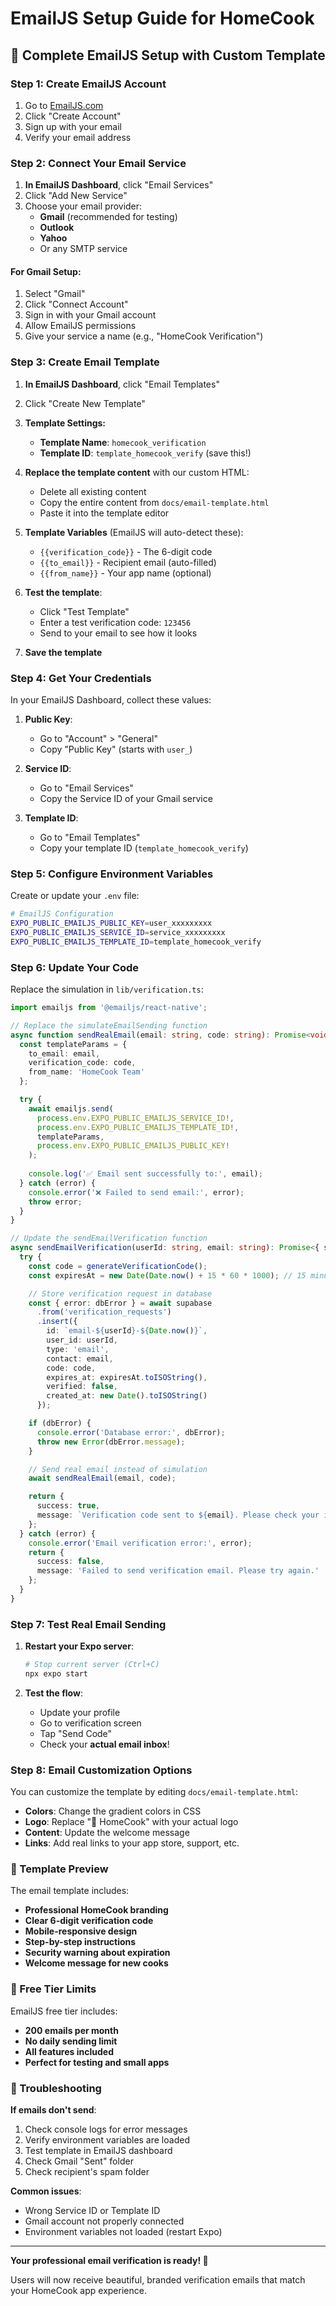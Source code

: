 # EmailJS Setup Guide for HomeCook

## 📧 Complete EmailJS Setup with Custom Template

### Step 1: Create EmailJS Account

1. Go to [EmailJS.com](https://www.emailjs.com/)
2. Click "Create Account" 
3. Sign up with your email
4. Verify your email address

### Step 2: Connect Your Email Service

1. **In EmailJS Dashboard**, click "Email Services"
2. Click "Add New Service"
3. Choose your email provider:
   - **Gmail** (recommended for testing)
   - **Outlook** 
   - **Yahoo**
   - Or any SMTP service

#### For Gmail Setup:
1. Select "Gmail"
2. Click "Connect Account" 
3. Sign in with your Gmail account
4. Allow EmailJS permissions
5. Give your service a name (e.g., "HomeCook Verification")

### Step 3: Create Email Template

1. **In EmailJS Dashboard**, click "Email Templates"
2. Click "Create New Template"
3. **Template Settings:**
   - **Template Name**: `homecook_verification`
   - **Template ID**: `template_homecook_verify` (save this!)

4. **Replace the template content** with our custom HTML:
   - Delete all existing content
   - Copy the entire content from `docs/email-template.html`
   - Paste it into the template editor

5. **Template Variables** (EmailJS will auto-detect these):
   - `{{verification_code}}` - The 6-digit code
   - `{{to_email}}` - Recipient email (auto-filled)
   - `{{from_name}}` - Your app name (optional)

6. **Test the template**:
   - Click "Test Template"
   - Enter a test verification code: `123456`
   - Send to your email to see how it looks

7. **Save the template**

### Step 4: Get Your Credentials

In your EmailJS Dashboard, collect these values:

1. **Public Key**: 
   - Go to "Account" > "General"
   - Copy "Public Key" (starts with `user_`)

2. **Service ID**:
   - Go to "Email Services" 
   - Copy the Service ID of your Gmail service

3. **Template ID**: 
   - Go to "Email Templates"
   - Copy your template ID (`template_homecook_verify`)

### Step 5: Configure Environment Variables

Create or update your `.env` file:

```bash
# EmailJS Configuration
EXPO_PUBLIC_EMAILJS_PUBLIC_KEY=user_xxxxxxxxx
EXPO_PUBLIC_EMAILJS_SERVICE_ID=service_xxxxxxxxx  
EXPO_PUBLIC_EMAILJS_TEMPLATE_ID=template_homecook_verify
```

### Step 6: Update Your Code

Replace the simulation in `lib/verification.ts`:

```typescript
import emailjs from '@emailjs/react-native';

// Replace the simulateEmailSending function
async function sendRealEmail(email: string, code: string): Promise<void> {
  const templateParams = {
    to_email: email,
    verification_code: code,
    from_name: 'HomeCook Team'
  };

  try {
    await emailjs.send(
      process.env.EXPO_PUBLIC_EMAILJS_SERVICE_ID!,
      process.env.EXPO_PUBLIC_EMAILJS_TEMPLATE_ID!, 
      templateParams,
      process.env.EXPO_PUBLIC_EMAILJS_PUBLIC_KEY!
    );
    
    console.log('✅ Email sent successfully to:', email);
  } catch (error) {
    console.error('❌ Failed to send email:', error);
    throw error;
  }
}

// Update the sendEmailVerification function
async sendEmailVerification(userId: string, email: string): Promise<{ success: boolean; message: string }> {
  try {
    const code = generateVerificationCode();
    const expiresAt = new Date(Date.now() + 15 * 60 * 1000); // 15 minutes

    // Store verification request in database
    const { error: dbError } = await supabase
      .from('verification_requests')
      .insert({
        id: `email-${userId}-${Date.now()}`,
        user_id: userId,
        type: 'email',
        contact: email,
        code: code,
        expires_at: expiresAt.toISOString(),
        verified: false,
        created_at: new Date().toISOString()
      });

    if (dbError) {
      console.error('Database error:', dbError);
      throw new Error(dbError.message);
    }

    // Send real email instead of simulation
    await sendRealEmail(email, code);

    return {
      success: true,
      message: `Verification code sent to ${email}. Please check your inbox.`
    };
  } catch (error) {
    console.error('Email verification error:', error);
    return {
      success: false,
      message: 'Failed to send verification email. Please try again.'
    };
  }
}
```

### Step 7: Test Real Email Sending

1. **Restart your Expo server**:
   ```bash
   # Stop current server (Ctrl+C)
   npx expo start
   ```

2. **Test the flow**:
   - Update your profile
   - Go to verification screen
   - Tap "Send Code"
   - Check your **actual email inbox**!

### Step 8: Email Customization Options

You can customize the template by editing `docs/email-template.html`:

- **Colors**: Change the gradient colors in CSS
- **Logo**: Replace "🍳 HomeCook" with your actual logo
- **Content**: Update the welcome message
- **Links**: Add real links to your app store, support, etc.

### 📱 Template Preview

The email template includes:
- **Professional HomeCook branding**
- **Clear 6-digit verification code**
- **Mobile-responsive design**
- **Step-by-step instructions**
- **Security warning about expiration**
- **Welcome message for new cooks**

### 🎯 Free Tier Limits

EmailJS free tier includes:
- **200 emails per month**
- **No daily sending limit**
- **All features included**
- **Perfect for testing and small apps**

### 🔧 Troubleshooting

**If emails don't send**:
1. Check console logs for error messages
2. Verify environment variables are loaded
3. Test template in EmailJS dashboard
4. Check Gmail "Sent" folder
5. Check recipient's spam folder

**Common issues**:
- Wrong Service ID or Template ID
- Gmail account not properly connected
- Environment variables not loaded (restart Expo)

---

**Your professional email verification is ready! 🎉**

Users will now receive beautiful, branded verification emails that match your HomeCook app experience.
